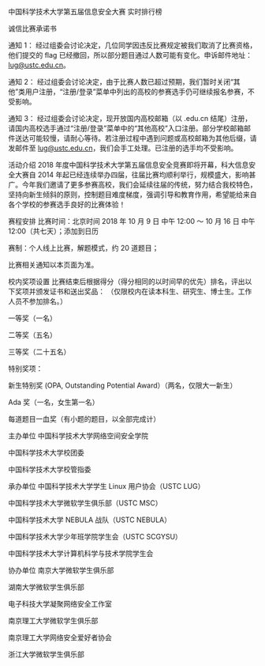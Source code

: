 中国科学技术大学第五届信息安全大赛
实时排行榜

诚信比赛承诺书

通知 1： 经过组委会讨论决定，几位同学因违反比赛规定被我们取消了比赛资格，他们提交的 flag 已经撤回，所以部分题目通过人数可能有变化。申诉邮件地址：lug@ustc.edu.cn。

通知 2： 经过组委会讨论决定，由于比赛人数已超过预期，我们暂时关闭“其他”类用户注册，“注册/登录”菜单中列出的高校的参赛选手仍可继续报名参赛，不受影响。

通知 3： 经过组委会讨论决定，现开放国内高校邮箱（以 .edu.cn 结尾）注册，请国内高校选手通过“注册/登录”菜单中的“其他高校”入口注册。部分学校邮箱邮件送达可能较慢，请耐心等待。若注册过程中遇到问题或高校邮箱为其他后缀，请发邮件至 lug@ustc.edu.cn，我们会手工处理。已注册的选手均不受影响。

活动介绍
2018 年度中国科学技术大学第五届信息安全竞赛即将开幕，科大信息安全大赛自 2014 年起已经连续举办四届，往届比赛均顺利举行，规模盛大，影响甚广。今年我们邀请了更多参赛高校，我们会延续往届的传统，努力结合我校特色，坚持向新生倾斜的原则，控制题目难度梯度，强调引导和教育作用，希望能给来自各个学校的参赛选手良好的比赛体验！

赛程安排
比赛时间：北京时间 2018 年 10 月 9 日 中午 12:00 ～ 10 月 16 日 中午 12:00（共七天）；添加到日历

赛制：个人线上比赛，解题模式，约 20 道题目；

比赛相关通知以本页面为准。

校内奖项设置
比赛结束后根据得分（得分相同的以时间早的优先）排名，评出以下奖项并颁发证书和送出奖品：
（仅限校内在读本科生、研究生、博士生。工作人员不参加排名。）

一等奖（一名）

二等奖（五名）

三等奖（二十五名）

特别奖项：

新生特别奖 (OPA, Outstanding Potential Award）（两名，仅限大一新生）

Ada 奖（一名，女生第一名）

每道题目一血奖（有小题的题目，以全部完成计）

主办单位
中国科学技术大学网络空间安全学院

中国科学技术大学校团委

中国科学技术大学校管指委

承办单位
中国科学技术大学学生 Linux 用户协会（USTC LUG）

中国科学技术大学微软学生俱乐部（USTC MSC）

中国科学技术大学 NEBULA 战队（USTC NEBULA）

中国科学技术大学少年班学院学生会（USTC SCGYSU）

中国科学技术大学计算机科学与技术学院学生会

协办单位
南京大学微软学生俱乐部

湖南大学微软学生俱乐部

电子科技大学凝聚网络安全工作室

南京理工大学微软学生俱乐部

南京理工大学网络安全爱好者协会

浙江大学微软学生俱乐部
